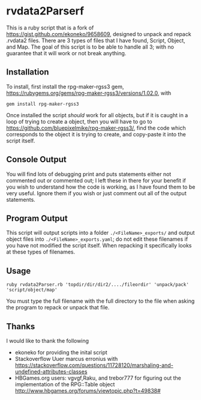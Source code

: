 # rvdata2Parserf
This is a ruby script that is a fork of https://gist.github.com/ekoneko/9658609, designed to unpack and repack .rvdata2 files.
There are 3 types of files that I have found, Script, Object, and Map. The goal of this script is to be able to handle all 3; with no guarantee that it will 
work or not break anything.
## Installation
To install, first install the rpg-maker-rgss3 gem, https://rubygems.org/gems/rpg-maker-rgss3/versions/1.02.0, with
```
gem install rpg-maker-rgss3
```
Once installed the script *should* work for all objects, but if it is caught in a loop of trying to create a object, then you will have to go
to https://github.com/bluepixelmike/rpg-maker-rgss3/, find the code which corresponds to the object it is trying to create, and copy-paste 
 it into the script itself. 
 ## Console Output
 You will find lots of debugging print and puts statements either not commented out or commented out; I left these in there for your benefit
  if you wish to understand how the code is working, as I have found them to be very useful. Ignore them if you wish or just comment out
  all of the output statements.
## Program Output
This script will output scripts into a folder `./<FileName>_exports/` and output object files into `./<FileName>_exports.yaml`; do not edit these filenames if you 
have not modified the script itself. When repacking it specifically looks at these types of filenames.
## Usage
```
ruby rvdata2Parser.rb 'topdir/dir/dir2/..../fileordir' 'unpack/pack' 'script/object/map'
```
You must type the full filename with the full directory to the file when asking the program to repack or unpack that file.
## Thanks
I would like to thank the following

- ekoneko for providing the inital script
- Stackoverflow Uuer marcus erronius with https://stackoverflow.com/questions/11728120/marshaling-and-undefined-attributes-classes
- HBGames.org users: vgvgf,Raku, and trebor777 for figuring out the implementation of the RPG::Table object http://www.hbgames.org/forums/viewtopic.php?t=49838#

